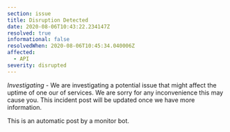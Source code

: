 ```yaml
---
section: issue
title: Disruption Detected
date: 2020-08-06T10:43:22.234147Z
resolved: true
informational: false
resolvedWhen: 2020-08-06T10:45:34.040006Z
affected:
  - API
severity: disrupted
---
```

*Investigating* - We are investigating a potential issue that might affect the uptime of one our of services. We are sorry for any inconvenience this may cause you. This incident post will be updated once we have more information.

This is an automatic post by a monitor bot.
        